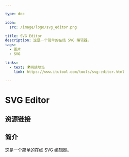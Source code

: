 ```yaml
---

type: doc

icon:
  src: /image/logo/svg_editor.png

title: SVG Editor
description: 这是一个简单的在线 SVG 编辑器。
tags:
  - 图片
  - SVG

links:
  - text: 🌍网站地址
    link: https://www.itutool.com/tools/svg-editor.html

---
```


<ShowLogo />

# SVG Editor

<ShowTags />

<ShowBreadcrumb />

## 资源链接

<ShowLinks />

## 简介

这是一个简单的在线 SVG 编辑器。
